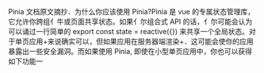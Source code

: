 Pinia 文档原文摘抄．为什么你应该使用 Pinia?Pinia 是 vue 的专属状态管理库，它允许你跨组亻牛或页面共享状态。如果亻尔组合式 API 的话，亻尔可能会认为可以诵过一行简单的 export const state = reactive({}) 来共享一个全局状态。对于单页应用+来说确实可以，但如果应用在服务器端渲染+．这可能会使你的应用暴露出一些安全漏洞。而如果使用 Pinia, 即使在小型单页应用中，你也可以获得如下功能一
